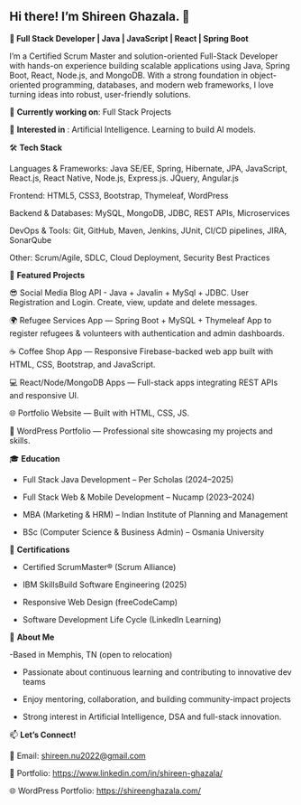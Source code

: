 ## Hi there! I’m Shireen Ghazala. 👋



**🚀 Full Stack Developer | Java | JavaScript | React | Spring Boot**

I’m a Certified Scrum Master and solution-oriented Full-Stack Developer with hands-on experience building scalable applications using Java, Spring Boot, React, Node.js, and MongoDB. With a strong foundation in object-oriented programming, databases, and modern web frameworks, I love turning ideas into robust, user-friendly solutions.


 🏫 **Currently working on**:  Full Stack Projects

 🔭 **Interested in** : Artificial Intelligence. Learning to build AI models. 




🛠️ **Tech Stack**

Languages & Frameworks: Java SE/EE, Spring, Hibernate, JPA, JavaScript, React.js, React Native, Node.js, Express.js. JQuery, Angular.js

Frontend: HTML5, CSS3, Bootstrap, Thymeleaf, WordPress

Backend & Databases: MySQL, MongoDB, JDBC, REST APIs, Microservices

DevOps & Tools: Git, GitHub, Maven, Jenkins, JUnit, CI/CD pipelines, JIRA, SonarQube

Other: Scrum/Agile, SDLC, Cloud Deployment, Security Best Practices





📂  **Featured Projects**

😎 Social Media Blog API - Java + Javalin + MySql + JDBC. User Registration and Login. Create, view, update and delete messages.

🌍 Refugee Services App
 — Spring Boot + MySQL + Thymeleaf App to register refugees & volunteers with authentication and admin dashboards.

☕ Coffee Shop App — Responsive Firebase-backed web app built with HTML, CSS, Bootstrap, and JavaScript.

💻 React/Node/MongoDB Apps — Full-stack apps integrating REST APIs and responsive UI.

🌐 Portfolio Website
 — Built with HTML, CSS, JS.

📑 WordPress Portfolio
 — Professional site showcasing my projects and skills.





 🎓 **Education**

- Full Stack Java Development – Per Scholas (2024–2025)

- Full Stack Web & Mobile Development – Nucamp (2023–2024)

- MBA (Marketing & HRM) – Indian Institute of Planning and Management

- BSc (Computer Science & Business Admin) – Osmania University

🏅 **Certifications**

- Certified ScrumMaster® (Scrum Alliance)

- IBM SkillsBuild Software Engineering (2025)

- Responsive Web Design (freeCodeCamp)

- Software Development Life Cycle (LinkedIn Learning)





🌟 **About Me**

-Based in Memphis, TN (open to relocation)

- Passionate about continuous learning and contributing to innovative dev teams

- Enjoy mentoring, collaboration, and building community-impact projects

- Strong interest in Artificial Intelligence, DSA and full-stack innovation.




📫 **Let’s Connect!**

🔗 Email: shireen.nu2022@gmail.com

💼 Portfolio: https://www.linkedin.com/in/shireen-ghazala/


🌐 WordPress Portfolio: https://shireenghazala.com/



